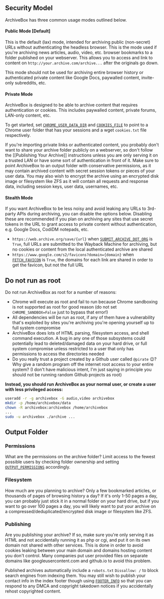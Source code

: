 ## Security Model

ArchiveBox has three common usage modes outlined below.

#### Public Mode [Default]

This is the default (lax) mode, intended for archiving public (non-secret) URLs without authenticating the headless browser.  This is the mode used if you're archiving news articles, audio, video, etc. browser bookmarks to a folder published on your webserver. This allows you to access and link to content on `http://your.archive.com/archive...` after the originals go down.

This mode should not be used for archiving entire browser history or authenticated private content like Google Docs, paywalled content, invite-only subreddits, etc.

#### Private Mode

ArchiveBox is designed to be able to archive content that requires authentication or cookies.  This includes paywalled content, private forums, LAN-only content, etc.

To get started, set [`CHROME_USER_DATA_DIR`](https://github.com/pirate/ArchiveBox/wiki/Configuration#chrome_user_data_dir) and [`COOKIES_FILE`](https://github.com/pirate/ArchiveBox/wiki/Configuration#COOKIES_FILE) to point to a Chrome user folder that has your sessions and a wget `cookies.txt` file respectively.

If you're importing private links or authenticated content, you probably don't want to share your archive folder publicly on a webserver, so don't follow the [[Publishing Your Archive]] instructions unless you are only serving it on a trusted LAN or have some sort of authentication in front of it.  Make sure to point ArchiveBox to an output folder with conservative permissions, as it may contain archived content with secret session tokens or pieces of your user data.  You may also wish to encrypt the archive using an encrypted disk image or filesystem like ZFS as it will contain all requests and response data, including session keys, user data, usernames, etc.

#### Stealth Mode

If you want ArchiveBox to be less noisy and avoid leaking any URLs to 3rd-party APIs during archiving, you can disable the options below.  Disabling these are recommended if you plan on archiving any sites that use secret tokens in the URL to grant access to private content without authentication, e.g. Google Docs, CodiDM notepads, etc.

 - `https://web.archive.org/save/{url}` when [`SUBMIT_ARCHIVE_DOT_ORG`](https://github.com/pirate/ArchiveBox/wiki/Configuration#submit_archive_dot_org) is `True`, full URLs are submitted to the Wayback Machine for archiving, but no cookies or content from the local authenticated archive are shared
 - `https://www.google.com/s2/favicons?domain={domain}` when [`FETCH_FAVICON`](https://github.com/pirate/ArchiveBox/wiki/Configuration#fetch_favicon) is `True`, the domains for each link are shared in order to get the favicon, but not the full URL

## Do not run as root

Do not run ArchiveBox as root for a number of reasons:
 - Chrome will execute as root and fail to run because Chrome sandboxing is not supported as root for good reason (do not set `CHROME_SANDBOX=False` just to bypass that error!)
 - All dependencies will be run as root, if any of them have a vulnerability that's exploited by sites you're archiving you're opening yourself up to full system compromise
 - ArchiveBox does lots of HTML parsing, filesystem access, and shell command execution.  A bug in any one of those subsystems could potentially lead to deleted/damaged data on your hard drive, or full system compromise unless restricted to a user that only has permissions to access the directories needed
 - Do you really trust a project created by a Github user called `@pirate` 😉? Why give a random program off the internet root access to your entire system? (I don't have malicious intent, I'm just saying in principle you should not be running random Github projects as root)

**Instead, you should run ArchiveBox as your normal user, or create a user with less privileged access:**
```bash
useradd -r -g archivebox -G audio,video archivebox
mkdir -p /home/archivebox/data
chown -R archivebox:archivebox /home/archivebox
...
sudo -u archivebox ./archive ...
```

## Output Folder

### Permissions

What are the permissions on the archive folder? Limit access to the fewest possible users by checking folder ownership and setting [`OUTPUT_PERMISSIONS`](https://github.com/pirate/ArchiveBox/wiki/Configuration#OUTPUT_PERMISSIONS) accordingly.

### Filesystem

How much are you planning to archive?  Only a few bookmarked articles, or thousands of pages of browsing history a day?  If it's only 1-50 pages a day, you can probably just stick it in a normal folder on your hard drive, but if you want to go over 100 pages a day, you will likely want to put your archive on a compressed/deduplicated/encrypted disk image or filesystem like ZFS.

### Publishing

Are you publishing your archive? If so, make sure you're only serving it as HTML and not accidentally running it as php or cgi, and put it on its own domain not shared with other services.  This is done in order to avoid cookies leaking between your main domain and domains hosting content you don't control.  Many companies put user provided files on separate domains like googleusercontent.com and github.io to avoid this problem.

Published archives automatically include a `robots.txt` `Dissallow: /` to block search engines from indexing them. You may still wish to publish your contact info in the index footer though using [`FOOTER_INFO`](https://github.com/pirate/ArchiveBox/wiki/Configuration#FOOTER_INFO) so that you can respond to any DMCA and copyright takedown notices if you accidentally rehost copyrighted content.